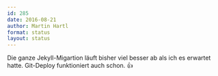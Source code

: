 ```yaml
---
id: 285
date: 2016-08-21
author: Martin Hartl
format: status
layout: status
---
```


Die ganze Jekyll-Migartion läuft bisher viel besser ab als ich es erwartet hatte.
Git-Deploy funktioniert auch schon. 👍